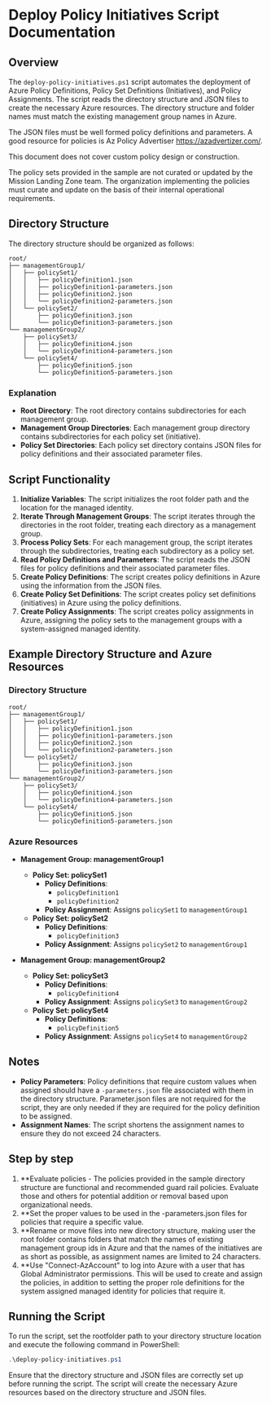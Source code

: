 # Deploy Policy Initiatives Script Documentation

## Overview

The `deploy-policy-initiatives.ps1` script automates the deployment of Azure Policy Definitions, Policy Set Definitions (Initiatives), and Policy Assignments. The script reads the directory structure and JSON files to create the necessary Azure resources. The directory structure and folder names must match the existing management group names in Azure.  

The JSON files must be well formed policy definitions and parameters. A good resource for policies is Az Policy Advertiser <https://azadvertizer.com/>.

This document does not cover custom policy design or construction.

The policy sets provided in the sample are not curated or updated by the Mission Landing Zone team. The organization implementing the policies must curate and update on the basis of their internal operational requirements.

## Directory Structure

The directory structure should be organized as follows:

```
root/
├── managementGroup1/
│   ├── policySet1/
│   │   ├── policyDefinition1.json
│   │   ├── policyDefinition1-parameters.json
│   │   ├── policyDefinition2.json
│   │   └── policyDefinition2-parameters.json
│   └── policySet2/
│       ├── policyDefinition3.json
│       └── policyDefinition3-parameters.json
└── managementGroup2/
    ├── policySet3/
    │   ├── policyDefinition4.json
    │   └── policyDefinition4-parameters.json
    └── policySet4/
        ├── policyDefinition5.json
        └── policyDefinition5-parameters.json
```

### Explanation

- **Root Directory**: The root directory contains subdirectories for each management group.
- **Management Group Directories**: Each management group directory contains subdirectories for each policy set (initiative).
- **Policy Set Directories**: Each policy set directory contains JSON files for policy definitions and their associated parameter files.

## Script Functionality

1. **Initialize Variables**: The script initializes the root folder path and the location for the managed identity.
2. **Iterate Through Management Groups**: The script iterates through the directories in the root folder, treating each directory as a management group.
3. **Process Policy Sets**: For each management group, the script iterates through the subdirectories, treating each subdirectory as a policy set.
4. **Read Policy Definitions and Parameters**: The script reads the JSON files for policy definitions and their associated parameter files.
5. **Create Policy Definitions**: The script creates policy definitions in Azure using the information from the JSON files.
6. **Create Policy Set Definitions**: The script creates policy set definitions (initiatives) in Azure using the policy definitions.
7. **Create Policy Assignments**: The script creates policy assignments in Azure, assigning the policy sets to the management groups with a system-assigned managed identity.

## Example Directory Structure and Azure Resources

### Directory Structure

```
root/
├── managementGroup1/
│   ├── policySet1/
│   │   ├── policyDefinition1.json
│   │   ├── policyDefinition1-parameters.json
│   │   ├── policyDefinition2.json
│   │   └── policyDefinition2-parameters.json
│   └── policySet2/
│       ├── policyDefinition3.json
│       └── policyDefinition3-parameters.json
└── managementGroup2/
    ├── policySet3/
    │   ├── policyDefinition4.json
    │   └── policyDefinition4-parameters.json
    └── policySet4/
        ├── policyDefinition5.json
        └── policyDefinition5-parameters.json
```

### Azure Resources

- **Management Group: managementGroup1**
  - **Policy Set: policySet1**
    - **Policy Definitions**:
      - `policyDefinition1`
      - `policyDefinition2`
    - **Policy Assignment**: Assigns `policySet1` to `managementGroup1`
  - **Policy Set: policySet2**
    - **Policy Definitions**:
      - `policyDefinition3`
    - **Policy Assignment**: Assigns `policySet2` to `managementGroup1`

- **Management Group: managementGroup2**
  - **Policy Set: policySet3**
    - **Policy Definitions**:
      - `policyDefinition4`
    - **Policy Assignment**: Assigns `policySet3` to `managementGroup2`
  - **Policy Set: policySet4**
    - **Policy Definitions**:
      - `policyDefinition5`
    - **Policy Assignment**: Assigns `policySet4` to `managementGroup2`

## Notes

- **Policy Parameters**: Policy definitions that require custom values when assigned should have a `-parameters.json` file associated with them in the directory structure.   Parameter.json files are not required for the script, they are only needed if they are required for the policy definition to be assigned.
- **Assignment Names**: The script shortens the assignment names to ensure they do not exceed 24 characters.

## Step by step

1. **Evaluate policies - The policies provided in the sample directory structure are functional and recommended guard rail policies.   Evaluate those and others for potential addition or removal based upon organizational needs.
2. **Set the proper values to be used in the -parameters.json files for policies that require a specific value.
3. **Rename or move files into new directory structure, making user the root folder contains folders that match the names of existing management group ids in Azure and that the names of the initiatives are as short as possible, as assignment names are limited to 24 characters.
4. **Use "Connect-AzAccount" to log into Azure with a user that has Global Administrator permissions.   This will be used to create and assign the policies, in addition to setting the proper role definitions for the system assigned managed identity for policies that require it.

## Running the Script

To run the script, set the rootfolder path to your directory structure location and execute the following command in PowerShell:

```powershell
.\deploy-policy-initiatives.ps1
```

Ensure that the directory structure and JSON files are correctly set up before running the script. The script will create the necessary Azure resources based on the directory structure and JSON files.